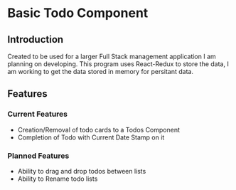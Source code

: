 # Basic Todo Component

## Introduction
Created to be used for a larger Full Stack management application I am planning on developing.
This program uses React-Redux to store the data, I am working to get the data stored in memory for persitant data.

## Features
### Current Features
* Creation/Removal of todo cards to a Todos Component
* Completion of Todo with Current Date Stamp on it

### Planned Features
* Ability to drag and drop todos between lists
* Ability to Rename todo lists
